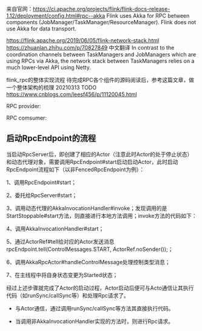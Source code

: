 来自官网：https://ci.apache.org/projects/flink/flink-docs-release-1.12/deployment/config.html#rpc--akka
Flink uses Akka for RPC between components (JobManager/TaskManager/ResourceManager). Flink does not use Akka for data transport.

https://flink.apache.org/2019/06/05/flink-network-stack.html
https://zhuanlan.zhihu.com/p/70827849 中文翻译
In contrast to the coordination channels between TaskManagers and JobManagers which are using RPCs via Akka, the network stack between TaskManagers relies on a much lower-level API using Netty.



flink_rpc的整体实现流程
待完成RPC各个组件的源码阅读后，参考这篇文章，做一个整体架构的梳理 20210313 TODO
https://www.cnblogs.com/leesf456/p/11120045.html


RPC provider:


RPC comsumer:


## 启动RpcEndpoint的流程
当启动RpcServer后，即创建了相应的Actor（注意此时Actor的处于停止状态）和动态代理对象，需要调用RpcEndpoint#start启动启动Actor，此时启动RpcEndpoint流程如下（以非FencedRpcEndpoint为例）：

1、调用RpcEndpoint#start；

2、委托给RpcServer#start；

3、调用动态代理的AkkaInvocationHandler#invoke；发现调用的是StartStoppable#start方法，则直接进行本地方法调用；invoke方法的代码如下：

4、调用AkkaInvocationHandler#start；

5、通过ActorRef#tell给对应的Actor发送消息rpcEndpoint.tell(ControlMessages.START, ActorRef.noSender());；

6、调用AkkaRpcActor#handleControlMessage处理控制类型消息；

7、在主线程中将自身状态变更为Started状态；

经过上述步骤就完成了Actor的启动过程，Actor启动后便可与Acto通信让其执行代码（如runSync/callSync等）和处理Rpc请求了。

* 与Actor通信，通过调用runSync/callSync等方法其直接执行代码。

* 当调用非AkkaInvocationHandler实现的方法时，则进行Rpc请求。


